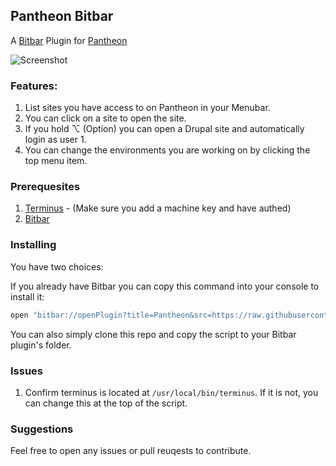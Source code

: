 ## Pantheon Bitbar


A [Bitbar](https://getbitbar.com/) Plugin for [Pantheon](https://pantheon.io/)


![Screenshot](https://i.imgur.com/VYBizXY.png)

### Features: 

1. List sites you have access to on Pantheon in your Menubar.
2. You can click on a site to open the site.
3. If you hold ⌥ (Option) you can open a Drupal site and automatically login as user 1.
4. You can change the environments you are working on by clicking the top menu item.


### Prerequesites

1. [Terminus](https://github.com/pantheon-systems/terminus/) - (Make sure you add a machine key and have authed)
2. [Bitbar](https://getbitbar.com/)


### Installing

You have two choices:

If you already have Bitbar you can copy this command into your console to install it:
```bash
open "bitbar://openPlugin?title=Pantheon&src=https://raw.githubusercontent.com/derimagia/pantheon-bitbar/master/pantheon-list-sites.1h.php"
```

You can also simply clone this repo and copy the script to your Bitbar plugin's folder.

### Issues

1. Confirm terminus is located at `/usr/local/bin/terminus`. If it is not, you can change this at the top of the script.

### Suggestions

Feel free to open any issues or pull reuqests to contribute.
